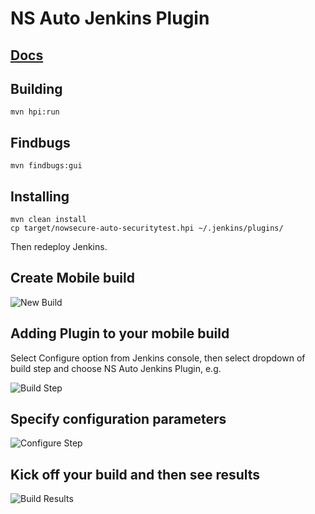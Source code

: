 # NS Auto Jenkins Plugin

## [Docs](https://docs.nowsecure.com/auto/integration-services/jenkins-integration/)

## Building
```
mvn hpi:run
```

## Findbugs
```
mvn findbugs:gui
```

## Installing
```
mvn clean install
cp target/nowsecure-auto-securitytest.hpi ~/.jenkins/plugins/
```
Then redeploy Jenkins.

## Create Mobile build
![New Build](https://github.com/viaforensics/ns-auto-jenkins/blob/master/images/jenkins1.png)


## Adding Plugin to your mobile build
Select Configure option from Jenkins console, then select dropdown of build step and choose NS Auto Jenkins Plugin, e.g.

![Build Step](https://github.com/viaforensics/ns-auto-jenkins/blob/master/images/jenkins2.png)

## Specify configuration parameters
![Configure Step](https://github.com/viaforensics/ns-auto-jenkins/blob/master/images/jenkins3.png)


## Kick off your build and then see results
![Build Results](https://github.com/viaforensics/ns-auto-jenkins/blob/master/images/jenkins4.png)

